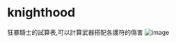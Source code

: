 # knighthood
狂暴騎士的試算表,可以計算武器搭配各護符的傷害
![image](https://github.com/bwm0822/knighthood/blob/main/2023-02-26.png)
